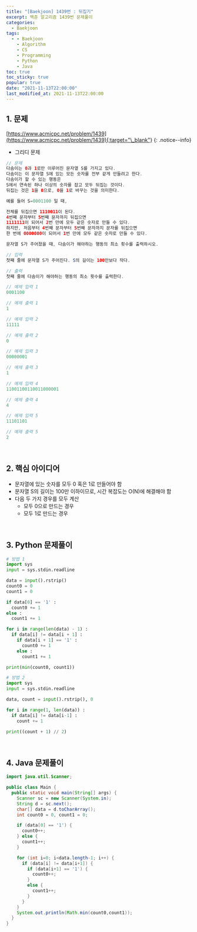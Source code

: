 ```yaml
---
title: "[Baekjoon] 1439번 : 뒤집기"
excerpt: 백준 알고리즘 1439번 문제풀이
categories:
  - Baekjoon
tags:
  - - Baekjoon
    - Algorithm
    - CS
    - Programming
    - Python
    - Java
toc: true
toc_sticky: true
popular: true
date: "2021-11-13T22:00:00"
last_modified_at: 2021-11-13T22:00:00
---
```


## 1. 문제

[https://www.acmicpc.net/problem/1439](https://www.acmicpc.net/problem/1439){:target="\_blank"}
{: .notice--info}

- 그리디 문제

```java
// 문제
다솜이는 0과 1로만 이루어진 문자열 S를 가지고 있다.
다솜이는 이 문자열 S에 있는 모든 숫자를 전부 같게 만들려고 한다.
다솜이가 할 수 있는 행동은
S에서 연속된 하나 이상의 숫자를 잡고 모두 뒤집는 것이다.
뒤집는 것은 1을 0으로, 0을 1로 바꾸는 것을 의미한다.

예를 들어 S=0001100 일 때,

전체를 뒤집으면 1110011이 된다.
4번째 문자부터 5번째 문자까지 뒤집으면
1111111이 되어서 2번 만에 모두 같은 숫자로 만들 수 있다.
하지만, 처음부터 4번째 문자부터 5번째 문자까지 문자를 뒤집으면
한 번에 0000000이 되어서 1번 만에 모두 같은 숫자로 만들 수 있다.

문자열 S가 주어졌을 때, 다솜이가 해야하는 행동의 최소 횟수를 출력하시오.

// 입력
첫째 줄에 문자열 S가 주어진다. S의 길이는 100만보다 작다.

// 출력
첫째 줄에 다솜이가 해야하는 행동의 최소 횟수를 출력한다.

// 예제 입력 1
0001100

// 예제 출력 1
1

// 예제 입력 2
11111

// 예제 출력 2
0

// 예제 입력 3
00000001

// 예제 출력 3
1

// 예제 입력 4
11001100110011000001

// 예제 출력 4
4

// 예제 입력 5
11101101

// 예제 출력 5
2
```

<br>

## 2. 핵심 아이디어

- 문자열에 있는 숫자를 모두 0 혹은 1로 만들어야 함
- 문자열 S의 길이는 100만 이하이므로, 시간 복잡도는 O(N)에 해결해야 함
- 다음 두 가지 경우를 모두 계산
  - 모두 0으로 만드는 경우
  - 모두 1로 만드는 경우

<br>

## 3. Python 문제풀이

```python
# 방법 1
import sys
input = sys.stdin.readline

data = input().rstrip()
count0 = 0
count1 = 0

if data[0] == '1' :
  count0 += 1
else :
  count1 += 1

for i in range(len(data) - 1) :
  if data[i] != data[i + 1] :
    if data[i + 1] == '1' :
      count0 += 1
    else :
      count1 += 1

print(min(count0, count1))

# 방법 2
import sys
input = sys.stdin.readline

data, count = input().rstrip(), 0

for i in range(1, len(data)) :
  if data[i] != data[i-1] :
    count += 1

print((count + 1) // 2)
```

<br>

## 4. Java 문제풀이

```java
import java.util.Scanner;

public class Main {
  public static void main(String[] args) {
    Scanner sc = new Scanner(System.in);
    String d = sc.next();
    char[] data = d.toCharArray();
    int count0 = 0, count1 = 0;

    if (data[0] == '1') {
      count0++;
    } else {
      count1++;
    }

    for (int i=0; i<data.length-1; i++) {
      if (data[i] != data[i+1]) {
        if (data[i+1] == '1') {
          count0++;
        }
        else {
          count1++;
        }
      }
    }
    System.out.println(Math.min(count0,count1));
  }
}
```
